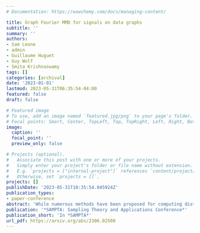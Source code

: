 ```yaml
---
# Documentation: https://wowchemy.com/docs/managing-content/

title: Graph Fourier MMD for signals on data graphs
subtitle: ''
summary: ''
authors:
- Sam Leone
- admin
- Guillaume Huguet
- Guy Wolf
- Smita Krishnaswamy
tags: []
categories: [archival]
date: '2023-01-01'
lastmod: 2023-05-31T06:35:54-04:00
featured: false
draft: false

# Featured image
# To use, add an image named `featured.jpg/png` to your page's folder.
# Focal points: Smart, Center, TopLeft, Top, TopRight, Left, Right, BottomLeft, Bottom, BottomRight.
image:
  caption: ''
  focal_point: ''
  preview_only: false

# Projects (optional).
#   Associate this post with one or more of your projects.
#   Simply enter your project's folder or file name without extension.
#   E.g. `projects = ["internal-project"]` references `content/project/deep-learning/index.md`.
#   Otherwise, set `projects = []`.
projects: []
publishDate: '2023-05-31T10:35:54.045924Z'
publication_types:
- paper-conference
abstract: 'While numerous methods have been proposed for computing distances between probability distributions in Euclidean space, relatively little attention has been given to computing such distances for distributions on graphs. However, there has been a marked increase in data that either lies on graph (such as protein interaction networks) or can be modeled as a graph (single cell data), particularly in the biomedical sciences. Thus, it becomes important to find ways to compare signals defined on such graphs. Here, we propose Graph Fourier MMD (GFMMD), a novel distance between distributions and signals on graphs. GFMMD is defined via an optimal witness function that is both smooth on the graph and maximizes difference in expectation between the pair of distributions on the graph. We find an analytical solution to this optimization problem as well as an embedding of distributions that results from this method.  We also prove several properties of this method including scale invariance and applicability to disconnected graphs. We showcase it on graph benchmark datasets as well on single cell RNA-sequencing data analysis. In the latter, we use the GFMMD-based gene embeddings to find meaningful gene clusters. We also propose a novel type of score for gene selection called {\em gene localization score} which helps select genes for cellular state space characterization.'
publication: '*SAMPTA: Sampling Theory and Applications Conference*'
publication_short: 'In *SAMPTA*'
url_pdf: https://arxiv.org/abs/2306.02508
---
```

